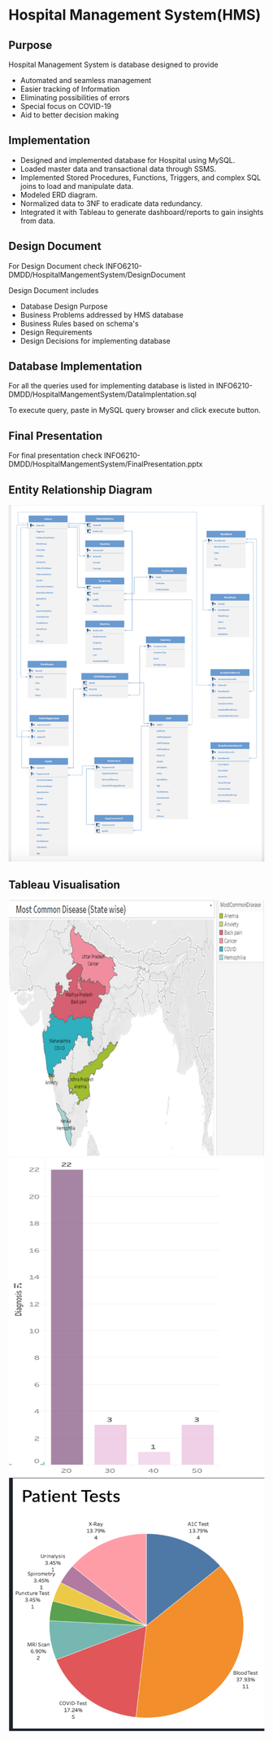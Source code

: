 # Hospital Management System(HMS)

## Purpose

Hospital Management System is database designed to provide 
* Automated and seamless management
* Easier tracking of Information
* Eliminating possibilities of errors
* Special focus on COVID-19 
* Aid to better decision making

## Implementation

* Designed and implemented database for Hospital using MySQL.
* Loaded master data and transactional data through SSMS.
* Implemented Stored Procedures, Functions, Triggers, and complex SQL joins to load and manipulate data.
* Modeled ERD diagram.
* Normalized data to 3NF to eradicate data redundancy.
* Integrated it with Tableau to generate dashboard/reports to gain insights from data.

## Design Document

For Design Document check INFO6210-DMDD/HospitalMangementSystem/DesignDocument

Design Document includes
* Database Design Purpose
* Business Problems addressed by HMS database
* Business Rules based on schema's
* Design Requirements
* Design Decisions for implementing database

## Database Implementation

 For all the queries used for implementing database is listed in INFO6210-DMDD/HospitalMangementSystem/DataImplentation.sql

 To execute query, paste in MySQL query browser and click execute button. 

## Final Presentation

For final presentation check INFO6210-DMDD/HospitalMangementSystem/FinalPresentation.pptx

## Entity Relationship Diagram
![ERD](./HospitalMangementSystem/Screenshots/HMS_ERD.png)

## Tableau Visualisation

![Most Common Disease](./HospitalMangementSystem/Screenshots/Tableau1.png)
![Patients Age Range](./HospitalMangementSystem/Screenshots/Tableau2.png)
![Most Common test assigned to patient](./HospitalMangementSystem/Screenshots/Tableau3.png)










